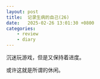 ```yaml
---
layout: post
title:  记录生病的自己(26)
date:   2025-02-26 13:01:30 +0800
categories: 
    - review
    - diary
---
```


沉迷玩游戏，但是又保持着进度。

或许这就是所谓的休闲。